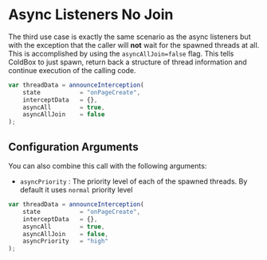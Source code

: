 # Async Listeners No Join

The third use case is exactly the same scenario as the async listeners but with the exception that the caller will **not** wait for the spawned threads at all. This is accomplished by using the `asyncAllJoin=false` flag. This tells ColdBox to just spawn, return back a structure of thread information and continue execution of the calling code.

```javascript
var threadData = announceInterception(
    state           = "onPageCreate", 
    interceptData   = {}, 
    asyncAll        = true, 
    asyncAllJoin    = false
);
```

## Configuration Arguments

You can also combine this call with the following arguments:

* `asyncPriority` : The priority level of each of the spawned threads. By default it uses `normal` priority level 

```javascript
var threadData = announceInterception(
    state           = "onPageCreate", 
    interceptData   = {}, 
    asyncAll        = true, 
    asyncAllJoin    = false,
    asyncPriority   = "high"
);
```

